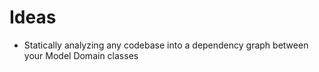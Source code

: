 # Ideas

- Statically analyzing any codebase into a dependency graph between your Model Domain classes